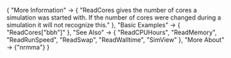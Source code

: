 {
  "More Information" -> {
    "ReadCores gives the number of cores a simulation was started with. If the number of cores were changed during a simulation it will not recognize this."
    },
  "Basic Examples" -> {
    "ReadCores[\"bbh\"]"
    },
  "See Also" -> {
   "ReadCPUHours",
   "ReadMemory",
   "ReadRunSpeed",
   "ReadSwap",
   "ReadWalltime",
   "SimView"
   },
  "More About" -> {"nrmma"}
}
